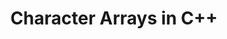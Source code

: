 ---
id: c++-character-arrays
title: Character Arrays in C++
sidebar_label: Character Arrays in C++
sidebar_position: 3
tags:
  [
    c++,
    c++ programming,
    programming,
    c++ arrays,
    character arrays,
    programming arrays
  ]
description: In this tutorial, we'll explore character arrays in C++. We'll cover how to declare, initialize, and manipulate character arrays, including techniques for string input and output. By mastering the basics of character arrays, you'll gain a fundamental understanding of handling character-based data in C++, laying a solid foundation for more advanced text processing and manipulation tasks.
---